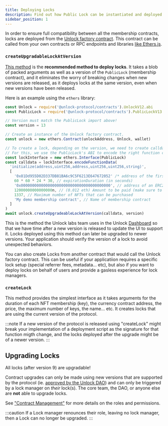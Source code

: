 ```yaml
---
title: Deploying Locks
description: Find out how Public Lock can be instantiated and deployed.
sidebar_position: 1
---
```


In order to ensure full compatibility between all the membership contracts, locks are deployed from the [Unlock factory contract](../unlock/). This contract can be called from your own contracts or RPC endpoints and libraries [like Ethers.js](/docs/tutorials/smart-contracts/ethers.md).

### `createUpgradableLockAtVersion`

[This method](/core-protocol/smart-contracts-api/Unlock#createupgradeablelockatversion) is the **recommended method to deploy locks**. It takes a blob of packed arguments as well as a version of the `PublicLock` (membership contract), and it eliminates the worry of breaking changes when new versions are released, as it deploys locks at the same version, even when new versions have been released.

Here is an example using the `ethers` library:

```js
const Unlock = require('@unlock-protocol/contracts').UnlockV12.abi
const PublicLock = require('@unlock-protocol/contracts').PublicLockV13.abi

// Version must match the PublicLock import above!
const version = 13

// Create an instance of the Unlock factory contract.
const unlock = new ethers.Contract(unlockAddress, Unlock, wallet)

// To create a lock, depending on the version, we need to create calldata
// For this, we use the PublicLock's ABI to encode the right function call
const lockInterface = new ethers.Interface(PublicLock)
const calldata = lockInterface.encodeFunctionData(
  'initialize(address,uint256,address,uint256,uint256,string)',
  [
    '0x81Dd955D02D337DB81BA6c9C5F6213E647672052' /* address of the first lock manager */,
    60 * 60 * 24 * 30, // expirationDuration (in seconds)
    '0x0000000000000000000000000000000000000000', // address of an ERC20 contract to use as currency (or 0x0000000000000000000000000000000000000000 for native)
    12000000000000000n, // (0.012 eth) Amount to be paid (make sure to include decimals if necessary, e.g. 1e18 for 1 ETH),
    1337, // Maximum number of NFTs that can be purchased
    'My demo membership contract', // Name of membership contract
  ]
)
await unlock.createUpgradeableLockAtVersion(calldata, version)
```

This is the method the Unlock labs team uses in the Unlock [Dashboard](../../tools/dashboard/) so that we have time after a new version is released to update the UI to support it. Locks deployed using this method can later be upgraded to newer versions. Your application should verify the version of a lock to avoid unexpected behaviors.

You can also create Locks from another contract that would call the Unlock factory contract. This can be useful if your applicatiion requires a specific lock setup (special referrer fees, metadata... etc), but also if you want to deploy locks on behalf of users and provide a gasless experience for lock managers.

### `createLock`

This method provides the simplest interface as it takes arguments for the duration of each NFT membership (key), the currency contract address, the price, the maximum number of keys, the name... etc. It creates locks that are using the current version of the protocol.

:::note
If a new version of the protocol is released using "createLock" might break your implementation of a deployment script as the signature for that function migth change, and the locks deployed after the upgrade might be of a newer version.
:::

## Upgrading Locks

All locks (after version 9) are upgradable!

Contract upgrades can only be made using new versions that are supported by the protocol (ie. [approved by the Unlock DAO](../../governance/unlock-dao/)) and can only be triggered by a lock manager on _their_ lock(s). The core team, the DAO, or anyone else are **not** able to upgrade locks.

See ["Contract Management"](../../core-protocol/public-lock/access-control/) for more details on the roles and permissions.

:::caution
If a Lock manager renounces their role, leaving no lock manager, then a Lock can no longer be upgraded.
:::
